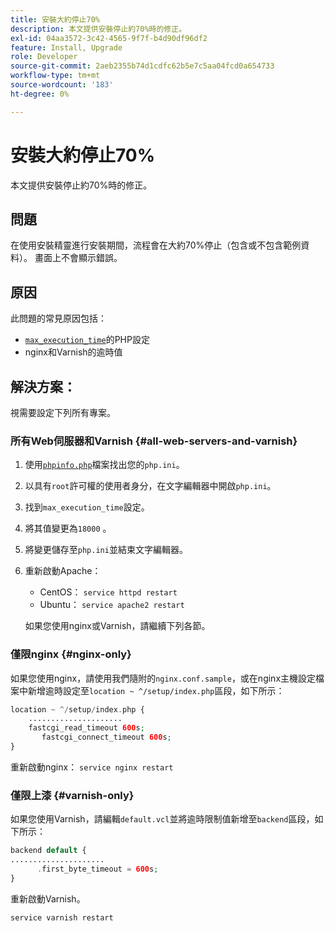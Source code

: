 ```yaml
---
title: 安裝大約停止70%
description: 本文提供安裝停止約70%時的修正。
exl-id: 04aa3572-3c42-4565-9f7f-b4d90df96df2
feature: Install, Upgrade
role: Developer
source-git-commit: 2aeb2355b74d1cdfc62b5e7c5aa04fcd0a654733
workflow-type: tm+mt
source-wordcount: '183'
ht-degree: 0%

---
```


# 安裝大約停止70%

本文提供安裝停止約70%時的修正。

## 問題

在使用安裝精靈進行安裝期間，流程會在大約70%停止（包含或不包含範例資料）。 畫面上不會顯示錯誤。

## 原因

此問題的常見原因包括：

* [`max_execution_time`](http://php.net/manual/en/info.configuration.php#ini.max-execution-time)的PHP設定
* nginx和Varnish的逾時值

## 解決方案：

視需要設定下列所有專案。

### 所有Web伺服器和Varnish {#all-web-servers-and-varnish}

1. 使用[`phpinfo.php`](https://experienceleague.adobe.com/zh-hant/docs/commerce-operations/installation-guide/prerequisites/optional-software)檔案找出您的`php.ini`。
1. 以具有`root`許可權的使用者身分，在文字編輯器中開啟`php.ini`。
1. 找到`max_execution_time`設定。
1. 將其值變更為`18000` 。
1. 將變更儲存至`php.ini`並結束文字編輯器。
1. 重新啟動Apache：

   * CentOS： `service httpd restart`
   * Ubuntu： `service apache2 restart`

   如果您使用nginx或Varnish，請繼續下列各節。

### 僅限nginx {#nginx-only}

如果您使用nginx，請使用我們隨附的`nginx.conf.sample`，或在nginx主機設定檔案中新增逾時設定至`location ~ ^/setup/index.php`區段，如下所示：

```php
location ~ ^/setup/index.php {
    .....................
    fastcgi_read_timeout 600s;
       fastcgi_connect_timeout 600s;
}
```

重新啟動nginx： `service nginx restart`

### 僅限上漆 {#varnish-only}

如果您使用Varnish，請編輯`default.vcl`並將逾時限制值新增至`backend`區段，如下所示：

```php
backend default {
.....................
      .first_byte_timeout = 600s;
}
```

重新啟動Varnish。

```php
service varnish restart
```
